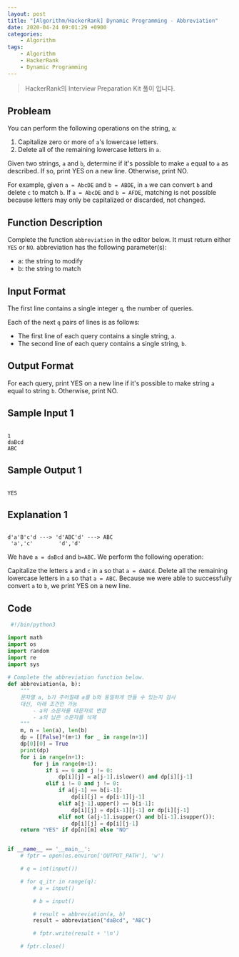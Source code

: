 ```yaml
---
layout: post
title: "[Algorithm/HackerRank] Dynamic Programming - Abbreviation"
date: 2020-04-24 09:01:29 +0900
categories: 
    - Algorithm
tags:
    - Algorithm
    - HackerRank
    - Dynamic Programming
---
```


> HackerRank의 Interview Preparation Kit 풀이 입니다.

<!-- more -->


## Probleam
You can perform the following operations on the string, `a`:
1. Capitalize zero or more of `a`'s lowercase letters.
2. Delete all of the remaining lowercase letters in `a`.

Given two strings, `a` and `b`, determine if it's possible to make `a` equal to `a` as described. If so, print YES on a new line. Otherwise, print NO.

For example, given `a = AbcDE` and `b = ABDE`, in `a` we can convert `b` and delete `c` to match `b`. If `a = AbcDE` and `b = AFDE`, matching is not possible because letters may only be capitalized or discarded, not changed.

## Function Description
Complete the function `abbreviation` in the editor below. It must return either `YES` or `NO`.
abbreviation has the following parameter(s):
- a: the string to modify
- b: the string to match

## Input Format
The first line contains a single integer `q`, the number of queries.

Each of the next `q` pairs of lines is as follows:
- The first line of each query contains a single string, `a`.
- The second line of each query contains a single string, `b`.

## Output Format
For each query, print YES on a new line if it's possible to make string `a` equal to string `b`. Otherwise, print NO.

## Sample Input 1
```

1
daBcd
ABC
```


## Sample Output 1
```

YES
```


## Explanation 1
```

d'a'B'c'd ---> 'd'ABC'd' ---> ABC
 'a','c'        'd','d'
```

We have `a = daBcd` and  `b=ABC`. We perform the following operation:

Capitalize the letters `a` and `c` in `a` so that `a = dABCd`.
Delete all the remaining lowercase letters in `a` so that `a = ABC`.
Because we were able to successfully convert `a` to `b`, we print YES on a new line.

## Code

```python
 #!/bin/python3

import math
import os
import random
import re
import sys
    
# Complete the abbreviation function below.
def abbreviation(a, b):
    """
    문자열 a, b가 주어질때 a를 b와 동일하게 만들 수 있는지 검사
    대신, 아래 조건만 가능
        - a의 소문자를 대문자로 변경
        - a의 남은 소문자를 삭제
    """
    m, n = len(a), len(b)
    dp = [[False]*(m+1) for _ in range(n+1)]
    dp[0][0] = True
    print(dp)
    for i in range(n+1):
        for j in range(m+1):
            if i == 0 and j != 0:
                dp[i][j] = a[j-1].islower() and dp[i][j-1]
            elif i != 0 and j != 0:
                if a[j-1] == b[i-1]:
                    dp[i][j] = dp[i-1][j-1]
                elif a[j-1].upper() == b[i-1]:
                    dp[i][j] = dp[i-1][j-1] or dp[i][j-1]
                elif not (a[j-1].isupper() and b[i-1].isupper()):
                    dp[i][j] = dp[i][j-1]
    return "YES" if dp[n][m] else "NO"


if __name__ == '__main__':
    # fptr = open(os.environ['OUTPUT_PATH'], 'w')

    # q = int(input())

    # for q_itr in range(q):
        # a = input()

        # b = input()

        # result = abbreviation(a, b)
        result = abbreviation("daBcd", "ABC")

        # fptr.write(result + '\n')

    # fptr.close()
```
